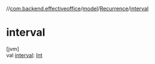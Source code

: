//[com.backend.effectiveoffice](../../../index.md)/[model](../index.md)/[Recurrence](index.md)/[interval](interval.md)

# interval

[jvm]\
val [interval](interval.md): [Int](https://kotlinlang.org/api/latest/jvm/stdlib/kotlin/-int/index.html)
